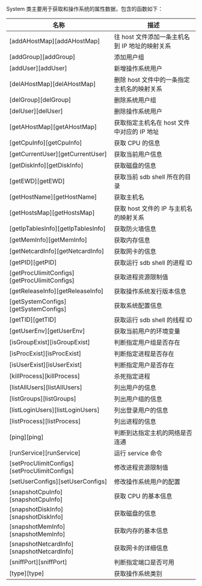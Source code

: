 System 类主要用于获取和操作系统的属性数据，包含的函数如下：

| 名称 | 描述 |
|------|------|
| [addAHostMap][addAHostMap] | 往 host 文件添加一条主机名到 IP 地址的映射关系 |
| [addGroup][addGroup] | 添加用户组 |
| [addUser][addUser] | 新增操作系统用户 |
| [delAHostMap][delAHostMap] | 删除 host 文件中的一条指定主机名的映射关系 |
| [delGroup][delGroup] | 删除系统用户组 |
| [delUser][delUser] | 删除操作系统用户 |
| [getAHostMap][getAHostMap] | 获取指定主机名在 host 文件中对应的 IP 地址 |
| [getCpuInfo][getCpuInfo] | 获取 CPU 的信息 |
| [getCurrentUser][getCurrentUser] | 获取当前用户信息 |
| [getDiskInfo][getDiskInfo] | 获取磁盘的信息 |
| [getEWD][getEWD] | 获取当前 sdb shell 所在的目录 |
| [getHostName][getHostName] | 获取主机名 |
| [getHostsMap][getHostsMap] | 获取 host 文件的 IP 与主机名的映射关系 |
| [getIpTablesInfo][getIpTablesInfo] | 获取防火墙信息 |
| [getMemInfo][getMemInfo] | 获取内存信息 |
| [getNetcardInfo][getNetcardInfo] | 获取网卡的信息 |
| [getPID][getPID] | 获取运行 sdb shell 的进程 ID |
| [getProcUlimitConfigs][getProcUlimitConfigs] | 获取进程资源限制值|
| [getReleaseInfo][getReleaseInfo] | 获取操作系统发行版本信息 |
| [getSystemConfigs][getSystemConfigs] | 获取系统配置信息 |
| [getTID][getTID] | 获取运行 sdb shell 的线程 ID |
| [getUserEnv][getUserEnv] | 获取当前用户的环境变量 |
| [isGroupExist][isGroupExist] | 判断指定用户组是否存在 |
| [isProcExist][isProcExist] | 判断指定进程是否存在 |
| [isUserExist][isUserExist] | 判断指定用户是否存在 |
| [killProcess][killProcess] | 杀死指定进程 |
| [listAllUsers][listAllUsers] | 列出用户的信息 |
| [listGroups][listGroups] | 列出用户组的信息 |
| [listLoginUsers][listLoginUsers] | 列出登录用户的信息 |
| [listProcess][listProcess] | 列出进程的信息 |
| [ping][ping] | 判断到达指定主机的网络是否连通 |
| [runService][runService] | 运行 service 命令 |
| [setProcUlimitConfigs][setProcUlimitConfigs] | 修改进程资源限制值 |
| [setUserConfigs][setUserConfigs] | 修改操作系统用户的配置 |
| [snapshotCpuInfo][snapshotCpuInfo] | 获取 CPU 的基本信息 |
| [snapshotDiskInfo][snapshotDiskInfo] | 获取磁盘的信息 |
| [snapshotMemInfo][snapshotMemInfo] | 获取内存的基本信息 |
| [snapshotNetcardInfo][snapshotNetcardInfo] | 获取网卡的详细信息 |
| [sniffPort][sniffPort] | 判断指定端口是否可用 | 
| [type][type] | 获取操作系统类别 |

[^_^]:
     本文使用的所有引用及链接
[addAHostMap]:manual/Manual/Sequoiadb_Command/System/addAHostMap.md
[addGroup]:manual/Manual/Sequoiadb_Command/System/addGroup.md
[addUser]:manual/Manual/Sequoiadb_Command/System/addUser.md
[delAHostMap]:manual/Manual/Sequoiadb_Command/System/delAHostMap.md
[delGroup]:manual/Manual/Sequoiadb_Command/System/delGroup.md
[delUser]:manual/Manual/Sequoiadb_Command/System/delUser.md
[getAHostMap]:manual/Manual/Sequoiadb_Command/System/getAHostMap.md
[getCpuInfo]:manual/Manual/Sequoiadb_Command/System/getCpuInfo.md
[getCurrentUser]:manual/Manual/Sequoiadb_Command/System/getCurrentUser.md
[getDiskInfo]:manual/Manual/Sequoiadb_Command/System/getDiskInfo.md
[getEWD]:manual/Manual/Sequoiadb_Command/System/getEWD.md
[getHostName]:manual/Manual/Sequoiadb_Command/System/getHostName.md
[getHostsMap]:manual/Manual/Sequoiadb_Command/System/getHostsMap.md
[getIpTablesInfo]:manual/Manual/Sequoiadb_Command/System/getIpTablesInfo.md
[getMemInfo]:manual/Manual/Sequoiadb_Command/System/getMemInfo.md
[getNetcardInfo]:manual/Manual/Sequoiadb_Command/System/getNetcardInfo.md
[getPID]:manual/Manual/Sequoiadb_Command/System/getPID.md
[getProcUlimitConfigs]:manual/Manual/Sequoiadb_Command/System/getProcUlimitConfigs.md
[getReleaseInfo]:manual/Manual/Sequoiadb_Command/System/getReleaseInfo.md
[getSystemConfigs]:manual/Manual/Sequoiadb_Command/System/getSystemConfigs.md
[getTID]:manual/Manual/Sequoiadb_Command/System/getTID.md
[getUserEnv]:manual/Manual/Sequoiadb_Command/System/getUserEnv.md
[isGroupExist]:manual/Manual/Sequoiadb_Command/System/isGroupExist.md
[isProcExist]:manual/Manual/Sequoiadb_Command/System/isProcExist.md
[isUserExist]:manual/Manual/Sequoiadb_Command/System/isUserExist.md
[killProcess]:manual/Manual/Sequoiadb_Command/System/killProcess.md
[listAllUsers]:manual/Manual/Sequoiadb_Command/System/listAllUsers.md
[listGroups]:manual/Manual/Sequoiadb_Command/System/listGroups.md
[listLoginUsers]:manual/Manual/Sequoiadb_Command/System/listLoginUsers.md
[listProcess]:manual/Manual/Sequoiadb_Command/System/listProcess.md
[ping]:manual/Manual/Sequoiadb_Command/System/ping.md
[runService]:manual/Manual/Sequoiadb_Command/System/runService.md
[setProcUlimitConfigs]:manual/Manual/Sequoiadb_Command/System/setProcUlimitConfigs.md
[setUserConfigs]:manual/Manual/Sequoiadb_Command/System/setUserConfigs.md
[snapshotCpuInfo]:manual/Manual/Sequoiadb_Command/System/snapshotCpuInfo.md
[snapshotDiskInfo]:manual/Manual/Sequoiadb_Command/System/snapshotDiskInfo.md
[snapshotMemInfo]:manual/Manual/Sequoiadb_Command/System/snapshotMemInfo.md
[snapshotNetcardInfo]:manual/Manual/Sequoiadb_Command/System/snapshotNetcardInfo.md
[sniffPort]:manual/Manual/Sequoiadb_Command/System/sniffPort.md
[type]:manual/Manual/Sequoiadb_Command/System/type.md